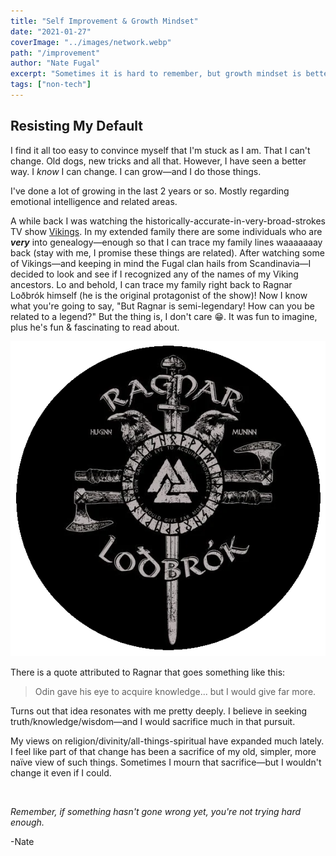 ```yaml
---
title: "Self Improvement & Growth Mindset"
date: "2021-01-27"
coverImage: "../images/network.webp"
path: "/improvement"
author: "Nate Fugal"
excerpt: "Sometimes it is hard to remember, but growth mindset is better"
tags: ["non-tech"]
---
```


## Resisting My Default

I find it all too easy to convince myself that I'm stuck as I am. That I can't change. Old dogs, new tricks and all that. However, I have seen a better way. I _know_ I can change. I can grow―and I do those things.

I've done a lot of growing in the last 2 years or so. Mostly regarding emotional intelligence and related areas.

A while back I was watching the historically-accurate-in-very-broad-strokes TV show [Vikings](https://www.thetvdb.com/series/vikings). In my extended family there are some individuals who are _**very**_ into genealogy―enough so that I can trace my family lines waaaaaaay back (stay with me, I promise these things are related). After watching some of Vikings―and keeping in mind the Fugal clan hails from Scandinavia―I decided to look and see if I recognized any of the names of my Viking ancestors. Lo and behold, I can trace my family right back to Ragnar Loðbrók himself (he is the original protagonist of the show)! Now I know what you're going to say, "But Ragnar is semi-legendary! How can you be related to a legend?" But the thing is, I don't care 😁. It was fun to imagine, plus he's fun & fascinating to read about.

![Ragnar Loðbrók Crest](../images/ragnar.webp)

There is a quote attributed to Ragnar that goes something like this:

>Odin gave his eye to acquire knowledge... but I would give far more.

Turns out that idea resonates with me pretty deeply. I believe in seeking truth/knowledge/wisdom―and I would sacrifice much in that pursuit.

My views on religion/divinity/all-things-spiritual have expanded much lately. I feel like part of that change has been a sacrifice of my old, simpler, more naïve view of such things. Sometimes I mourn that sacrifice―but I wouldn't change it even if I could.





<br />

_Remember, if something hasn't gone wrong yet, you're not trying hard enough._

-Nate
